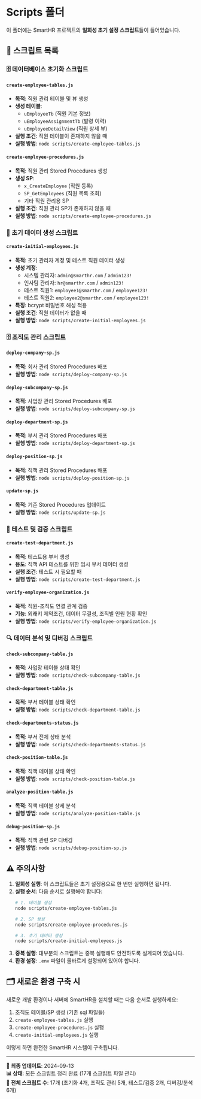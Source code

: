 # Scripts 폴더

이 폴더에는 SmartHR 프로젝트의 **일회성 초기 설정 스크립트**들이 들어있습니다.

## 📁 스크립트 목록

### 🗄️ 데이터베이스 초기화 스크립트

#### `create-employee-tables.js`
- **목적**: 직원 관리 테이블 및 뷰 생성
- **생성 테이블**: 
  - `uEmployeeTb` (직원 기본 정보)
  - `uEmployeeAssignmentTb` (발령 이력)  
  - `uEmployeeDetailView` (직원 상세 뷰)
- **실행 조건**: 직원 테이블이 존재하지 않을 때
- **실행 방법**: `node scripts/create-employee-tables.js`

#### `create-employee-procedures.js`
- **목적**: 직원 관리 Stored Procedures 생성
- **생성 SP**:
  - `x_CreateEmployee` (직원 등록)
  - `SP_GetEmployees` (직원 목록 조회)
  - 기타 직원 관리용 SP
- **실행 조건**: 직원 관리 SP가 존재하지 않을 때  
- **실행 방법**: `node scripts/create-employee-procedures.js`

### 👥 초기 데이터 생성 스크립트

#### `create-initial-employees.js`
- **목적**: 초기 관리자 계정 및 테스트 직원 데이터 생성
- **생성 계정**:
  - 시스템 관리자: `admin@smarthr.com` / `admin123!`
  - 인사팀 관리자: `hr@smarthr.com` / `admin123!`  
  - 테스트 직원1: `employee1@smarthr.com` / `employee123!`
  - 테스트 직원2: `employee2@smarthr.com` / `employee123!`
- **특징**: bcrypt 비밀번호 해싱 적용
- **실행 조건**: 직원 데이터가 없을 때
- **실행 방법**: `node scripts/create-initial-employees.js`

### 🗄️ 조직도 관리 스크립트

#### `deploy-company-sp.js`
- **목적**: 회사 관리 Stored Procedures 배포
- **실행 방법**: `node scripts/deploy-company-sp.js`

#### `deploy-subcompany-sp.js`
- **목적**: 사업장 관리 Stored Procedures 배포
- **실행 방법**: `node scripts/deploy-subcompany-sp.js`

#### `deploy-department-sp.js`
- **목적**: 부서 관리 Stored Procedures 배포
- **실행 방법**: `node scripts/deploy-department-sp.js`

#### `deploy-position-sp.js`
- **목적**: 직책 관리 Stored Procedures 배포
- **실행 방법**: `node scripts/deploy-position-sp.js`

#### `update-sp.js`
- **목적**: 기존 Stored Procedures 업데이트
- **실행 방법**: `node scripts/update-sp.js`

### 🧪 테스트 및 검증 스크립트

#### `create-test-department.js`
- **목적**: 테스트용 부서 생성
- **용도**: 직책 API 테스트를 위한 임시 부서 데이터 생성
- **실행 조건**: 테스트 시 필요할 때
- **실행 방법**: `node scripts/create-test-department.js`

#### `verify-employee-organization.js`
- **목적**: 직원-조직도 연결 관계 검증
- **기능**: 외래키 제약조건, 데이터 무결성, 조직별 인원 현황 확인
- **실행 방법**: `node scripts/verify-employee-organization.js`

### 🔍 데이터 분석 및 디버깅 스크립트

#### `check-subcompany-table.js`
- **목적**: 사업장 테이블 상태 확인
- **실행 방법**: `node scripts/check-subcompany-table.js`

#### `check-department-table.js`
- **목적**: 부서 테이블 상태 확인
- **실행 방법**: `node scripts/check-department-table.js`

#### `check-departments-status.js`
- **목적**: 부서 전체 상태 분석
- **실행 방법**: `node scripts/check-departments-status.js`

#### `check-position-table.js`
- **목적**: 직책 테이블 상태 확인
- **실행 방법**: `node scripts/check-position-table.js`

#### `analyze-position-table.js`
- **목적**: 직책 테이블 상세 분석
- **실행 방법**: `node scripts/analyze-position-table.js`

#### `debug-position-sp.js`
- **목적**: 직책 관련 SP 디버깅
- **실행 방법**: `node scripts/debug-position-sp.js`

## ⚠️ 주의사항

1. **일회성 실행**: 이 스크립트들은 초기 설정용으로 한 번만 실행하면 됩니다.
2. **실행 순서**: 다음 순서로 실행해야 합니다:
   ```bash
   # 1. 테이블 생성
   node scripts/create-employee-tables.js
   
   # 2. SP 생성  
   node scripts/create-employee-procedures.js
   
   # 3. 초기 데이터 생성
   node scripts/create-initial-employees.js
   ```
3. **중복 실행**: 대부분의 스크립트는 중복 실행해도 안전하도록 설계되어 있습니다.
4. **환경 설정**: `.env` 파일이 올바르게 설정되어 있어야 합니다.

## 🗂️ 새로운 환경 구축 시

새로운 개발 환경이나 서버에 SmartHR을 설치할 때는 다음 순서로 실행하세요:

1. 조직도 테이블/SP 생성 (기존 sql 파일들)
2. `create-employee-tables.js` 실행
3. `create-employee-procedures.js` 실행  
4. `create-initial-employees.js` 실행

이렇게 하면 완전한 SmartHR 시스템이 구축됩니다.

---

**📅 최종 업데이트**: 2024-09-13  
**📊 상태**: 모든 스크립트 정리 완료 (17개 스크립트 파일 관리)  
**📁 전체 스크립트 수**: 17개 (초기화 4개, 조직도 관리 5개, 테스트/검증 2개, 디버깅/분석 6개)